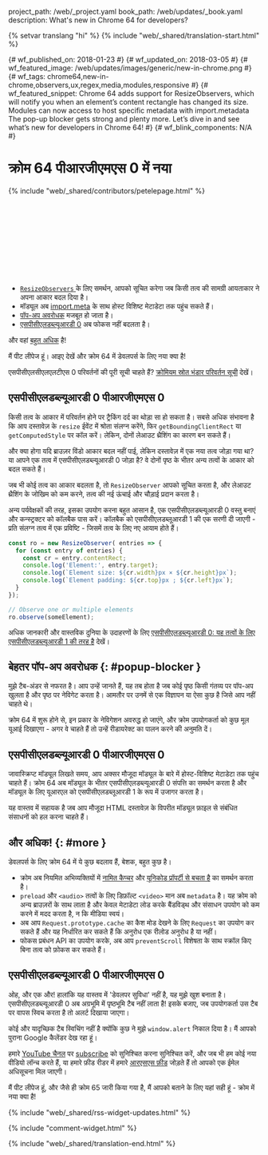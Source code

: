 project_path: /web/_project.yaml
book_path: /web/updates/_book.yaml
description: What's new in Chrome 64 for developers?

{% setvar translang "hi" %}
{% include "web/_shared/translation-start.html" %}

{# wf_published_on: 2018-01-23 #}
{# wf_updated_on: 2018-03-05 #}
{# wf_featured_image: /web/updates/images/generic/new-in-chrome.png #}
{# wf_tags: chrome64,new-in-chrome,observers,ux,regex,media,modules,responsive #}
{# wf_featured_snippet: Chrome 64 adds support for ResizeObservers, which will notify you when an element’s content rectangle has changed its size. Modules can now access to host specific metadata with import.metadata The pop-up blocker gets strong and plenty more. Let’s dive in and see what’s new for developers in Chrome 64! #}
{# wf_blink_components: N/A #}

# क्रोम 64 पीआरजीएमएस 0 में नया

{% include "web/_shared/contributors/petelepage.html" %}

<div class="clearfix"></div>

<div class="video-wrapper">  <iframe class="devsite-embedded-youtube-video" data-video-id="y5sb-icqOyg"
          data-autohide="1" data-showinfo="0" frameborder="0" allowfullscreen>
  </iframe>
</Div>

* [`ResizeObservers` ](#resizeobserver) के लिए समर्थन, आपको सूचित करेगा जब किसी तत्व की सामग्री आयताकार ने अपना आकार बदल दिया है।
* मॉड्यूल अब [import.meta](#import-meta) के साथ होस्ट विशिष्ट मेटाडेटा तक पहुंच सकते हैं।
* [पॉप-अप अवरोधक](#popup-blocker) मजबूत हो जाता है।
* [एसपीसीएलडब्ल्यूआरडी 0](#window-alert) अब फोकस नहीं बदलता है।

और वहां [बहुत अधिक](#more) है!

मैं पीट लीपेज हूं। आइए देखें और क्रोम 64 में डेवलपर्स के लिए नया क्या है!

<div class="clearfix"></div>

एसपीसीएलसीएलएलटीएस 0 परिवर्तनों की पूरी सूची चाहते हैं? [क्रोमियम स्रोत भंडार परिवर्तन सूची](https://chromium.googlesource.com/chromium/src/+log/63.0.3239.84..64.0.3282.140) देखें।

## एसपीसीएलडब्ल्यूआरडी 0 पीआरजीएमएस 0

किसी तत्व के आकार में परिवर्तन होने पर ट्रैकिंग दर्द का थोड़ा सा हो सकता है। सबसे अधिक संभावना है कि आप दस्तावेज़ के `resize` ईवेंट में श्रोता संलग्न करेंगे, फिर `getBoundingClientRect` या `getComputedStyle` पर कॉल करें। लेकिन, दोनों लेआउट थ्रैशिंग का कारण बन सकते हैं।

और क्या होगा यदि ब्राउज़र विंडो आकार बदल नहीं पाई, लेकिन दस्तावेज़ में एक नया तत्व जोड़ा गया था? या आपने एक तत्व में एसपीसीएलडब्ल्यूआरडी 0 जोड़ा है? वे दोनों पृष्ठ के भीतर अन्य तत्वों के आकार को बदल सकते हैं।

जब भी कोई तत्व का आकार बदलता है, तो `ResizeObserver` आपको सूचित करता है, और लेआउट थ्रैशिंग के जोखिम को कम करने, तत्व की नई ऊंचाई और चौड़ाई प्रदान करता है।

अन्य पर्यवेक्षकों की तरह, इसका उपयोग करना बहुत आसान है, एक एसपीसीएलडब्ल्यूआरडी 0 वस्तु बनाएं और कन्स्ट्रक्टर को कॉलबैक पास करें। कॉलबैक को एसपीसीएलडब्लूआरडी 1 की एक सरणी दी जाएगी - प्रति संलग्न तत्व में एक प्रविष्टि - जिसमें तत्व के लिए नए आयाम होते हैं।

```js
const ro = new ResizeObserver( entries => {
  for (const entry of entries) {
    const cr = entry.contentRect;
    console.log('Element:', entry.target);
    console.log(`Element size: ${cr.width}px × ${cr.height}px`);
    console.log(`Element padding: ${cr.top}px ; ${cr.left}px`);
  }
});

// Observe one or multiple elements
ro.observe(someElement);
```

अधिक जानकारी और वास्तविक दुनिया के उदाहरणों के लिए [एसपीसीएलडब्ल्यूआरडी 0: यह तत्वों के लिए एसपीसीएलडब्ल्यूआरडी 1 की तरह है](/web/updates/2016/10/resizeobserver) देखें।


## बेहतर पॉप-अप अवरोधक {: #popup-blocker }

मुझे टैब-अंडर से नफरत है। आप उन्हें जानते हैं, यह तब होता है जब कोई पृष्ठ किसी गंतव्य पर पॉप-अप खुलता है और पृष्ठ पर नेविगेट करता है। आमतौर पर उनमें से एक विज्ञापन या ऐसा कुछ है जिसे आप नहीं चाहते थे।

क्रोम 64 में शुरू होने से, इन प्रकार के नेविगेशन अवरुद्ध हो जाएंगे, और क्रोम उपयोगकर्ता को कुछ मूल यूआई दिखाएगा - अगर वे चाहते हैं तो उन्हें रीडायरेक्ट का पालन करने की अनुमति दें।


## एसपीसीएलडब्ल्यूआरडी 0 पीआरजीएमएस 0

जावास्क्रिप्ट मॉड्यूल लिखते समय, आप अक्सर मौजूदा मॉड्यूल के बारे में होस्ट-विशिष्ट मेटाडेटा तक पहुंच चाहते हैं। क्रोम 64 अब मॉड्यूल के भीतर एसपीसीएलडब्ल्यूआरडी 0 संपत्ति का समर्थन करता है और मॉड्यूल के लिए यूआरएल को एसपीसीएलडब्लूआरडी 1 के रूप में उजागर करता है।

यह वास्तव में सहायक है जब आप मौजूदा HTML दस्तावेज़ के विपरीत मॉड्यूल फ़ाइल से संबंधित संसाधनों को हल करना चाहते हैं।


## और अधिक! {: #more }

डेवलपर्स के लिए क्रोम 64 में ये कुछ बदलाव हैं, बेशक, बहुत कुछ है।

* क्रोम अब नियमित अभिव्यक्तियों में [नामित कैप्चर](/web/updates/2017/07/upcoming-regexp-features#named_captures) और [यूनिकोड प्रॉपर्टी से बचता है](/web/updates/2017/07/upcoming-regexp-features#unicode_property_escapes) का समर्थन करता है।
* `preload` और `<audio>` तत्वों के लिए डिफ़ॉल्ट `<video>` मान अब `metadata` है। यह क्रोम को अन्य ब्राउज़रों के साथ लाता है और केवल मेटाडेटा लोड करके बैंडविड्थ और संसाधन उपयोग को कम करने में मदद करता है, न कि मीडिया स्वयं।
* अब आप `Request.prototype.cache` का कैश मोड देखने के लिए `Request` का उपयोग कर सकते हैं और यह निर्धारित कर सकते हैं कि अनुरोध एक रीलोड अनुरोध है या नहीं।
* फोकस प्रबंधन API का उपयोग करके, अब आप `preventScroll` विशेषता के साथ स्क्रॉल किए बिना तत्व को फ़ोकस कर सकते हैं।

## एसपीसीएलडब्ल्यूआरडी 0 पीआरजीएमएस 0

ओह, और एक और! हालांकि यह वास्तव में 'डेवलपर सुविधा' नहीं है, यह मुझे खुश बनाता है। एसपीसीएलडब्ल्यूआरडी 0 अब अग्रभूमि में पृष्ठभूमि टैब नहीं लाता है! इसके बजाए, जब उपयोगकर्ता उस टैब पर वापस स्विच करता है तो अलर्ट दिखाया जाएगा।

कोई और यादृच्छिक टैब स्विचिंग नहीं है क्योंकि कुछ ने मुझे `window.alert` निकाल दिया है। मैं आपको पुराना Google कैलेंडर देख रहा हूं।


हमारे [YouTube चैनल](https://goo.gl/6FP1a5) पर [subscribe](https://www.youtube.com/user/ChromeDevelopers/) को सुनिश्चित करना सुनिश्चित करें, और जब भी हम कोई नया वीडियो लॉन्च करते हैं, या हमारे फ़ीड रीडर में हमारे [आरएसएस फ़ीड](/web/shows/rss.xml) जोड़ते हैं तो आपको एक ईमेल अधिसूचना मिल जाएगी।


मैं पीट लीपेज हूं, और जैसे ही क्रोम 65 जारी किया गया है, मैं आपको बताने के लिए यहां सही हूं - क्रोम में नया क्या है!

{% include "web/_shared/rss-widget-updates.html" %}

{% include "comment-widget.html" %}

{% include "web/_shared/translation-end.html" %}